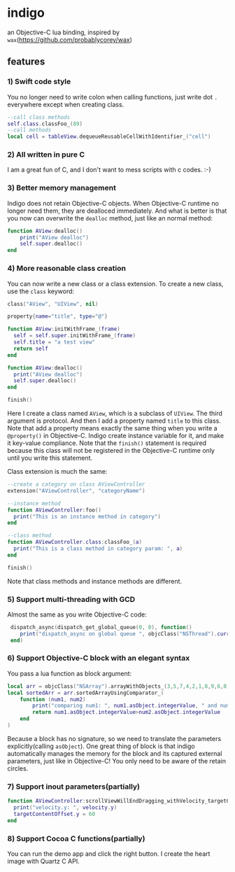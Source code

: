 # indigo
an Objective-C lua binding, inspired by `wax`(https://github.com/probablycorey/wax)
## features
### 1) Swift code style
You no longer need to write colon when calling functions, just write dot `.`
everywhere except when creating class.
```lua
--call class methods
self.class.classFoo_(89)
--call methods
local cell = tableView.dequeueReusableCellWithIdentifier_("cell")
```
### 2) All written in pure C
I am a great fun of C, and I don't want to mess scripts with c codes. :-)

### 3) Better memory management
Indigo does not retain Objective-C objects. When Objective-C runtime no longer
need them, they are dealloced immediately. And what is better is that you now
can overwrite the `dealloc` method, just like an normal method:
```lua
function AView:dealloc()
    print("AView dealloc")
    self.super.dealloc()
end
```
### 4) More reasonable class creation
You can now write a new class or a class extension. To create a new class,
use the `class` keyword:
```lua
class("AView", "UIView", nil)

property{name="title", type="@"}

function AView:initWithFrame_(frame)
  self = self.super.initWithFrame_(frame)
  self.title = "a test view"
  return self
end

function AView:dealloc()
  print("AView dealloc")
  self.super.dealloc()
end

finish()
```
Here I create a class named `AView`, which is a subclass of `UIView`. The
third argument is protocol.
And then I add a property named `title` to this class. Note that add a
property means exactly the same thing when you write a `@property()` in
Objective-C. Indigo create instance variable for it, and make it key-value
compliance.
Note that the `finish()` statement is required because this class will not
be registered in the Objective-C runtime only until you write this statement.

Class extension is much the same:
```lua
--create a category on class AViewController
extension("AViewController", "categoryName")

--instance method
function AViewController:foo()
  print("This is an instance method in category")
end

--class method
function AViewController.class:classFoo_(a)
  print("This is a class method in category param: ", a)
end

finish()
```
Note that class methods and instance methods are different.

### 5) Support multi-threading with GCD
Almost the same as you write Objective-C code:
``` lua
 dispatch_async(dispatch_get_global_queue(0, 0), function()
    print("dispatch_async on global queue ", objcClass("NSThread").currentThread)
 end)
 ```
### 6) Support Objective-C block with an elegant syntax
You pass a lua function as block argument:
``` lua
local arr = objcClass("NSArray").arrayWithObjects_(3,5,7,4,2,1,8,9,6,0)
local sortedArr = arr.sortedArrayUsingComparator_(
    function (num1, num2)
        print("comparing num1: ", num1.asObject.integerValue, " and num2: ", num2.asObject.integerValue)
        return num1.asObject.integerValue>num2.asObject.integerValue
    end
)
```
Because a block has no signature, so we need to translate the parameters
explicitly(calling `asObject`).
One great thing of block is that indigo automatically manages the memory for
the block and its captured external parameters, just like in Objective-C!
You only need to be aware of the retain circles.

### 7) Support inout parameters(partially)
```lua
function AViewController:scrollViewWillEndDragging_withVelocity_targetContentOffset_(scrollView, velocity, targetContentOffset)
  print("velocity.y: ", velocity.y)
  targetContentOffset.y = 60
end
```
### 8) Support Cocoa C functions(partially)
You can run the demo app and click the right button. I create the heart image with
Quartz C API.
